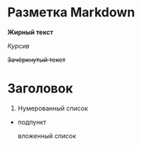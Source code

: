 # Разметка Markdown

**Жирный текст**

*Курсив*

~~Зачёркнутый текст~~

# Заголовок

1. Нумерованный список

* подпункт

    вложенный список

    